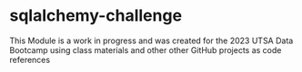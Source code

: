 # sqlalchemy-challenge

This Module is a work in progress and was created for the 2023 UTSA Data Bootcamp using class materials and other other GitHub projects as code references
